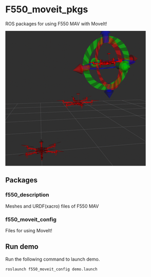 # F550_moveit_pkgs

ROS packages for using F550 MAV with MoveIt!

![demo](resources/demo.gif)

## Packages
### f550_description
Meshes and URDF(xacro) files of F550 MAV

### f550_moveit_config
Files for using MoveIt!

## Run demo
Run the following command to launch demo.

```
roslaunch f550_moveit_config demo.launch
```

